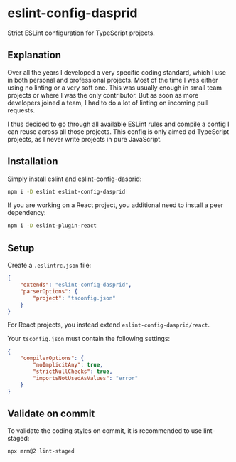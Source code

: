 # eslint-config-dasprid

Strict ESLint configuration for TypeScript projects.

## Explanation

Over all the years I developed a very specific coding standard, which I use in both personal and professional projects.
Most of the time I was either using no linting or a very soft one. This was usually enough in small team projects or
where I was the only contributor. But as soon as more developers joined a team, I had to do a lot of linting on incoming
pull requests.

I thus decided to go through all available ESLint rules and compile a config I can reuse across all those projects. This
config is only aimed ad TypeScript projects, as I never write projects in pure JavaScript.

## Installation

Simply install eslint and eslint-config-dasprid:

```bash
npm i -D eslint eslint-config-dasprid
```

If you are working on a React project, you additional need to install a peer dependency:

```bash
npm i -D eslint-plugin-react
```

## Setup

Create a `.eslintrc.json` file:

```json
{
    "extends": "eslint-config-dasprid",
    "parserOptions": {
        "project": "tsconfig.json"
    }
}
```

For React projects, you instead extend `eslint-config-dasprid/react`.

Your `tsconfig.json` must contain the following settings:

```json
{
    "compilerOptions": {
        "noImplicitAny": true,
        "strictNullChecks": true,
        "importsNotUsedAsValues": "error"
    }
}
```

## Validate on commit

To validate the coding styles on commit, it is recommended to use lint-staged:

```bash
npx mrm@2 lint-staged
```
